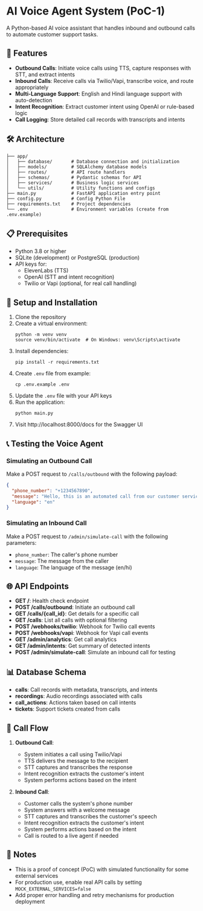 # AI Voice Agent System (PoC-1)

A Python-based AI voice assistant that handles inbound and outbound calls to automate customer support tasks.

## 🎯 Features

- **Outbound Calls**: Initiate voice calls using TTS, capture responses with STT, and extract intents
- **Inbound Calls**: Receive calls via Twilio/Vapi, transcribe voice, and route appropriately
- **Multi-Language Support**: English and Hindi language support with auto-detection
- **Intent Recognition**: Extract customer intent using OpenAI or rule-based logic
- **Call Logging**: Store detailed call records with transcripts and intents

## 🛠️ Architecture

```
├── app/
│   ├── database/       # Database connection and initialization
│   ├── models/         # SQLAlchemy database models
│   ├── routes/         # API route handlers
│   ├── schemas/        # Pydantic schemas for API
│   ├── services/       # Business logic services
│   └── utils/          # Utility functions and configs
├── main.py             # FastAPI application entry point
├── config.py           # Config Python File
├── requirements.txt    # Project dependencies
└── .env                # Environment variables (create from .env.example)
```

## 📋 Prerequisites

- Python 3.8 or higher
- SQLite (development) or PostgreSQL (production)
- API keys for:
  - ElevenLabs (TTS)
  - OpenAI (STT and intent recognition)
  - Twilio or Vapi (optional, for real call handling)

## 🚀 Setup and Installation

1. Clone the repository
2. Create a virtual environment:
   ```
   python -m venv venv
   source venv/bin/activate  # On Windows: venv\Scripts\activate
   ```
3. Install dependencies:
   ```
   pip install -r requirements.txt
   ```
4. Create `.env` file from example:
   ```
   cp .env.example .env
   ```
5. Update the `.env` file with your API keys
6. Run the application:
   ```
   python main.py
   ```
7. Visit http://localhost:8000/docs for the Swagger UI

## 📞 Testing the Voice Agent

### Simulating an Outbound Call

Make a POST request to `/calls/outbound` with the following payload:

```json
{
  "phone_number": "+1234567890",
  "message": "Hello, this is an automated call from our customer service. How can we help you today?",
  "language": "en"
}
```

### Simulating an Inbound Call

Make a POST request to `/admin/simulate-call` with the following parameters:

- `phone_number`: The caller's phone number
- `message`: The message from the caller
- `language`: The language of the message (en/hi)

## 🌐 API Endpoints

- **GET /**: Health check endpoint
- **POST /calls/outbound**: Initiate an outbound call
- **GET /calls/{call_id}**: Get details for a specific call
- **GET /calls**: List all calls with optional filtering
- **POST /webhooks/twilio**: Webhook for Twilio call events
- **POST /webhooks/vapi**: Webhook for Vapi call events
- **GET /admin/analytics**: Get call analytics
- **GET /admin/intents**: Get summary of detected intents
- **POST /admin/simulate-call**: Simulate an inbound call for testing

## 📊 Database Schema

- **calls**: Call records with metadata, transcripts, and intents
- **recordings**: Audio recordings associated with calls
- **call_actions**: Actions taken based on call intents
- **tickets**: Support tickets created from calls

## 🔄 Call Flow

1. **Outbound Call**:
   - System initiates a call using Twilio/Vapi
   - TTS delivers the message to the recipient
   - STT captures and transcribes the response
   - Intent recognition extracts the customer's intent
   - System performs actions based on the intent

2. **Inbound Call**:
   - Customer calls the system's phone number
   - System answers with a welcome message
   - STT captures and transcribes the customer's speech
   - Intent recognition extracts the customer's intent
   - System performs actions based on the intent
   - Call is routed to a live agent if needed

## 📝 Notes

- This is a proof of concept (PoC) with simulated functionality for some external services
- For production use, enable real API calls by setting `MOCK_EXTERNAL_SERVICES=false`
- Add proper error handling and retry mechanisms for production deployment
